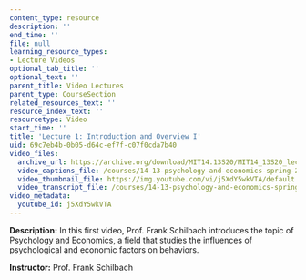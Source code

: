 ```yaml
---
content_type: resource
description: ''
end_time: ''
file: null
learning_resource_types:
- Lecture Videos
optional_tab_title: ''
optional_text: ''
parent_title: Video Lectures
parent_type: CourseSection
related_resources_text: ''
resource_index_text: ''
resourcetype: Video
start_time: ''
title: 'Lecture 1: Introduction and Overview I'
uid: 69c7eb4b-0b05-d64c-ef7f-c07f0cda7b40
video_files:
  archive_url: https://archive.org/download/MIT14.13S20/MIT14_13S20_lec01_300k.mp4
  video_captions_file: /courses/14-13-psychology-and-economics-spring-2020/910585a6b6ae52bc8dfb7d6df26e429a_j5XdY5wkVTA.vtt
  video_thumbnail_file: https://img.youtube.com/vi/j5XdY5wkVTA/default.jpg
  video_transcript_file: /courses/14-13-psychology-and-economics-spring-2020/990b3a7bb4b520cdc5e11309727948a2_j5XdY5wkVTA.pdf
video_metadata:
  youtube_id: j5XdY5wkVTA
---
```


**Description:** In this first video, Prof. Frank Schilbach introduces the topic of Psychology and Economics, a field that studies the influences of psychological and economic factors on behaviors.

**Instructor:** Prof. Frank Schilbach